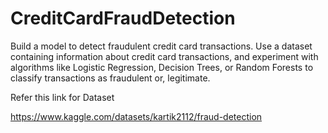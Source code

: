 # CreditCardFraudDetection

Build a model to detect fraudulent credit card transactions. Use a
dataset containing information about credit card transactions, and
experiment with algorithms like Logistic Regression, Decision Trees,
or Random Forests to classify transactions as fraudulent or,
legitimate.

Refer this link for Dataset

https://www.kaggle.com/datasets/kartik2112/fraud-detection
